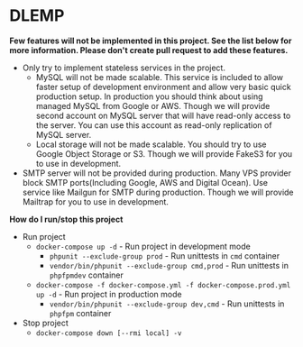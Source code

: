 # DLEMP

**Few features will not be implemented in
this project. See the list below for more
information. Please don't create pull
request to add these features.**
- Only try to implement stateless
services in the project.
    - MySQL will not be made scalable.
    This service is included to allow
    faster setup of development
    environment and allow very basic
    quick production setup. In
    production you should think about
    using managed MySQL from Google or
    AWS. Though we will provide second
    account on MySQL server that will
    have read-only access to the server.
    You can use this account as read-only
    replication of MySQL server.
    - Local storage will not be made
    scalable. You should try to use
    Google Object Storage or S3. Though
    we will provide FakeS3 for you to
    use in development.
- SMTP server will not be provided
during production. Many VPS provider
block SMTP ports(Including Google, AWS
and Digital Ocean). Use service like
Mailgun for SMTP during production.
Though we will provide Mailtrap for you
to use in development.

**How do I run/stop this project**
- Run project
    - ```docker-compose up -d``` - Run project in development mode
        - ```phpunit --exclude-group prod``` - Run unittests in `cmd` container
        - ```vendor/bin/phpunit --exclude-group cmd,prod``` - Run unittests in `phpfpmdev` container
    - ```docker-compose -f docker-compose.yml -f docker-compose.prod.yml up -d``` - Run project in production mode
        - ```vendor/bin/phpunit --exclude-group dev,cmd``` - Run unittests in `phpfpm` container
- Stop project
    - ```docker-compose down [--rmi local] -v```
